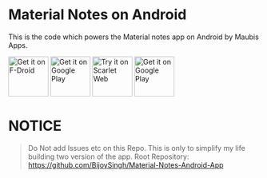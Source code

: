 # Material Notes on Android
This is the code which powers the Material notes app on Android by Maubis Apps. 

<a href="https://f-droid.org/packages/com.bijoysingh.quicknote/" target="_blank">
<img src="https://f-droid.org/badge/get-it-on.png" alt="Get it on F-Droid" height="80"/></a>

<a href="https://play.google.com/store/apps/details?id=com.bijoysingh.quicknote" target="_blank">
<img src="https://play.google.com/intl/en_us/badges/images/generic/en-play-badge.png" alt="Get it on Google Play" height="80"/></a>
<a href="https://scarlet.maubis.com/" target="_blank">
<img src="https://scarlet.maubis.com/assets/scarlet_try_it_icon.png" alt="Try it on Scarlet Web" height="80"/></a>



<a href="https://play.google.com/store/apps/details?id=com.bijoysingh.quicknote.pro" target="_blank">
<img src="https://play.google.com/intl/en_us/badges/images/generic/en-play-badge.png" alt="Get it on Google Play" height="80"/></a>


# NOTICE
> Do Not add Issues etc on this Repo. This is only to simplify my life building two version of the app.
Root Repository:
https://github.com/BijoySingh/Material-Notes-Android-App
